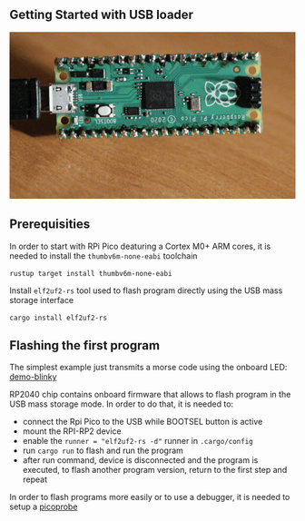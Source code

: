 ## Getting Started with USB loader

![stlink v2 photo](https://raw.githubusercontent.com/viktorchvatal/rpi-pico-rust-assets/master/blinky/blinky.gif)

## Prerequisities

In order to start with RPi Pico deaturing a Cortex M0+ ARM cores, it is needed to
install the `thumbv6m-none-eabi` toolchain

```
rustup target install thumbv6m-none-eabi
```

Install `elf2uf2-rs` tool used to flash program directly using the USB
mass storage interface

```
cargo install elf2uf2-rs
```

## Flashing the first program

The simplest example just transmits a morse code using the onboard LED:
[demo-blinky](/demo/demo-blinky/src/main.rs)

RP2040 chip contains onboard firmware that allows to flash program in the
USB mass storage mode. In order to do that, it is needed to:

 - connect the Rpi Pico to the USB while BOOTSEL button is active
 - mount the RPI-RP2 device
 - enable the `runner = "elf2uf2-rs -d"` runner in `.cargo/config`
 - run `cargo run` to flash and run the program
 - after run command, device is disconnected and the program is executed,
   to flash another program version, return to the first step and repeat

In order to flash programs more easily or to use a debugger, it is needed
to setup a [picoprobe](picoprobe.md)